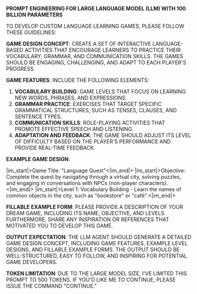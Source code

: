 **PROMPT ENGINEERING FOR LARGE LANGUAGE MODEL (LLM) WITH 100 BILLION PARAMETERS**

TO DEVELOP CUSTOM LANGUAGE LEARNING GAMES, PLEASE FOLLOW THESE GUIDELINES:

**GAME DESIGN CONCEPT**: CREATE A SET OF INTERACTIVE LANGUAGE-BASED ACTIVITIES THAT ENCOURAGE LEARNERS TO PRACTICE THEIR VOCABULARY, GRAMMAR, AND COMMUNICATION SKILLS. THE GAMES SHOULD BE ENGAGING, CHALLENGING, AND ADAPT TO EACH PLAYER'S PROGRESS.

**GAME FEATURES**: INCLUDE THE FOLLOWING ELEMENTS:

1. **VOCABULARY BUILDING**: GAME LEVELS THAT FOCUS ON LEARNING NEW WORDS, PHRASES, AND EXPRESSIONS.
2. **GRAMMAR PRACTICE**: EXERCISES THAT TARGET SPECIFIC GRAMMATICAL STRUCTURES, SUCH AS TENSES, CLAUSES, AND SENTENCE TYPES.
3. **COMMUNICATION SKILLS**: ROLE-PLAYING ACTIVITIES THAT PROMOTE EFFECTIVE SPEECH AND LISTENING.
4. **ADAPTATION AND FEEDBACK**: THE GAME SHOULD ADJUST ITS LEVEL OF DIFFICULTY BASED ON THE PLAYER'S PERFORMANCE AND PROVIDE REAL-TIME FEEDBACK.

**EXAMPLE GAME DESIGN**:

|im_start|>Game Title: "Language Quest"<|im_end|>
|im_start|>Objective: Complete the quest by navigating through a virtual city, solving puzzles, and engaging in conversations with NPCs (non-player characters).<|im_end|>
|im_start|>Level 1: Vocabulary Building - Learn the names of common objects in the city, such as "bookstore" or "café".<|im_end|>

**FILLABLE EXAMPLE FORM**: PLEASE PROVIDE A DESCRIPTION OF YOUR DREAM GAME, INCLUDING ITS NAME, OBJECTIVE, AND LEVELS. FURTHERMORE, SHARE ANY INSPIRATION OR REFERENCES THAT MOTIVATED YOU TO DEVELOP THIS GAME.

**OUTPUT EXPECTATION**: THE LLM AGENT SHOULD GENERATE A DETAILED GAME DESIGN CONCEPT, INCLUDING GAME FEATURES, EXAMPLE LEVEL DESIGNS, AND FILLABLE EXAMPLE FORMS. THE OUTPUT SHOULD BE WELL-STRUCTURED, EASY TO FOLLOW, AND INSPIRING FOR POTENTIAL GAME DEVELOPERS.

**TOKEN LIMITATION**: DUE TO THE LARGE MODEL SIZE, I'VE LIMITED THIS PROMPT TO 500 TOKENS. IF YOU'D LIKE ME TO CONTINUE, PLEASE ISSUE THE COMMAND "CONTINUE."